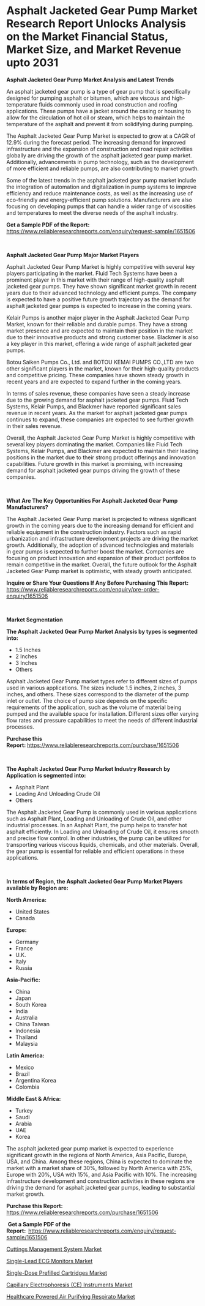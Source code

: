 <p><h1>Asphalt Jacketed Gear Pump Market Research Report Unlocks Analysis on the Market Financial Status, Market Size, and Market Revenue upto 2031</h1></p><p><strong>Asphalt Jacketed Gear Pump Market Analysis and Latest Trends</strong></p>
<p><p>An asphalt jacketed gear pump is a type of gear pump that is specifically designed for pumping asphalt or bitumen, which are viscous and high-temperature fluids commonly used in road construction and roofing applications. These pumps have a jacket around the casing or housing to allow for the circulation of hot oil or steam, which helps to maintain the temperature of the asphalt and prevent it from solidifying during pumping.</p><p>The Asphalt Jacketed Gear Pump Market is expected to grow at a CAGR of 12.9% during the forecast period. The increasing demand for improved infrastructure and the expansion of construction and road repair activities globally are driving the growth of the asphalt jacketed gear pump market. Additionally, advancements in pump technology, such as the development of more efficient and reliable pumps, are also contributing to market growth.</p><p>Some of the latest trends in the asphalt jacketed gear pump market include the integration of automation and digitalization in pump systems to improve efficiency and reduce maintenance costs, as well as the increasing use of eco-friendly and energy-efficient pump solutions. Manufacturers are also focusing on developing pumps that can handle a wider range of viscosities and temperatures to meet the diverse needs of the asphalt industry.</p></p>
<p><strong>Get a Sample PDF of the Report:&nbsp;</strong> <a href="https://www.reliableresearchreports.com/enquiry/request-sample/1651506">https://www.reliableresearchreports.com/enquiry/request-sample/1651506</a></p>
<p>&nbsp;</p>
<p><strong>Asphalt Jacketed Gear Pump Major Market Players</strong></p>
<p><p>Asphalt Jacketed Gear Pump Market is highly competitive with several key players participating in the market. Fluid Tech Systems have been a prominent player in this market with their range of high-quality asphalt jacketed gear pumps. They have shown significant market growth in recent years due to their advanced technology and efficient pumps. The company is expected to have a positive future growth trajectory as the demand for asphalt jacketed gear pumps is expected to increase in the coming years.</p><p>Kelair Pumps is another major player in the Asphalt Jacketed Gear Pump Market, known for their reliable and durable pumps. They have a strong market presence and are expected to maintain their position in the market due to their innovative products and strong customer base. Blackmer is also a key player in this market, offering a wide range of asphalt jacketed gear pumps.</p><p>Botou Saiken Pumps Co., Ltd. and BOTOU KEMAI PUMPS CO.,LTD are two other significant players in the market, known for their high-quality products and competitive pricing. These companies have shown steady growth in recent years and are expected to expand further in the coming years.</p><p>In terms of sales revenue, these companies have seen a steady increase due to the growing demand for asphalt jacketed gear pumps. Fluid Tech Systems, Kelair Pumps, and Blackmer have reported significant sales revenue in recent years. As the market for asphalt jacketed gear pumps continues to expand, these companies are expected to see further growth in their sales revenue.</p><p>Overall, the Asphalt Jacketed Gear Pump Market is highly competitive with several key players dominating the market. Companies like Fluid Tech Systems, Kelair Pumps, and Blackmer are expected to maintain their leading positions in the market due to their strong product offerings and innovation capabilities. Future growth in this market is promising, with increasing demand for asphalt jacketed gear pumps driving the growth of these companies.</p></p>
<p>&nbsp;</p>
<p><strong>What Are The Key Opportunities For Asphalt Jacketed Gear Pump Manufacturers?</strong></p>
<p><p>The Asphalt Jacketed Gear Pump market is projected to witness significant growth in the coming years due to the increasing demand for efficient and reliable equipment in the construction industry. Factors such as rapid urbanization and infrastructure development projects are driving the market growth. Additionally, the adoption of advanced technologies and materials in gear pumps is expected to further boost the market. Companies are focusing on product innovation and expansion of their product portfolios to remain competitive in the market. Overall, the future outlook for the Asphalt Jacketed Gear Pump market is optimistic, with steady growth anticipated.</p></p>
<p><strong>Inquire or Share Your Questions If Any Before Purchasing This Report:</strong> <a href="https://www.reliableresearchreports.com/enquiry/pre-order-enquiry/1651506">https://www.reliableresearchreports.com/enquiry/pre-order-enquiry/1651506</a></p>
<p>&nbsp;</p>
<p><strong>Market Segmentation</strong></p>
<p><strong>The Asphalt Jacketed Gear Pump Market Analysis by types is segmented into:</strong></p>
<p><ul><li>1.5 Inches</li><li>2 Inches</li><li>3 Inches</li><li>Others</li></ul></p>
<p><p>Asphalt Jacketed Gear Pump market types refer to different sizes of pumps used in various applications. The sizes include 1.5 inches, 2 inches, 3 inches, and others. These sizes correspond to the diameter of the pump inlet or outlet. The choice of pump size depends on the specific requirements of the application, such as the volume of material being pumped and the available space for installation. Different sizes offer varying flow rates and pressure capabilities to meet the needs of different industrial processes.</p></p>
<p><strong>Purchase this Report:&nbsp;</strong><a href="https://www.reliableresearchreports.com/purchase/1651506">https://www.reliableresearchreports.com/purchase/1651506</a></p>
<p>&nbsp;</p>
<p><strong>The Asphalt Jacketed Gear Pump Market Industry Research by Application is segmented into:</strong></p>
<p><ul><li>Asphalt Plant</li><li>Loading And Unloading Crude Oil</li><li>Others</li></ul></p>
<p><p>The Asphalt Jacketed Gear Pump is commonly used in various applications such as Asphalt Plant, Loading and Unloading of Crude Oil, and other industrial processes. In an Asphalt Plant, the pump helps to transfer hot asphalt efficiently. In Loading and Unloading of Crude Oil, it ensures smooth and precise flow control. In other industries, the pump can be utilized for transporting various viscous liquids, chemicals, and other materials. Overall, the gear pump is essential for reliable and efficient operations in these applications.</p></p>
<p>&nbsp;</p>
<p><strong>In terms of Region, the Asphalt Jacketed Gear Pump Market Players available by Region are:</strong></p>
<p>
    <p> <strong> North America: </strong>
        <ul>
            <li>United States</li>
            <li>Canada</li>
        </ul>
        </p> 
    <p> <strong> Europe: </strong>
        <ul>
            <li>Germany</li>
            <li>France</li>
            <li>U.K.</li>
            <li>Italy</li>
            <li>Russia</li>
        </ul>
        </p> 
    <p> <strong> Asia-Pacific: </strong>
        <ul>
            <li>China</li>
            <li>Japan</li>
            <li>South Korea</li>
            <li>India</li>
            <li>Australia</li>
            <li>China Taiwan</li>
            <li>Indonesia</li>
            <li>Thailand</li>
            <li>Malaysia</li>
        </ul>
        </p> 
    <p> <strong> Latin America: </strong>
        <ul>
            <li>Mexico</li>
            <li>Brazil</li>
            <li>Argentina Korea</li>
            <li>Colombia</li>
        </ul>
        </p> 
    <p> <strong> Middle East & Africa: </strong>
        <ul>
            <li>Turkey</li>
            <li>Saudi</li>
            <li>Arabia</li>
            <li>UAE</li>
            <li>Korea</li>
        </ul>
    </p>
    </p>
<p><p>The asphalt jacketed gear pump market is expected to experience significant growth in the regions of North America, Asia Pacific, Europe, USA, and China. Among these regions, China is expected to dominate the market with a market share of 30%, followed by North America with 25%, Europe with 20%, USA with 15%, and Asia Pacific with 10%. The increasing infrastructure development and construction activities in these regions are driving the demand for asphalt jacketed gear pumps, leading to substantial market growth.</p></p>
<p><strong>Purchase this Report: </strong><a href="https://www.reliableresearchreports.com/purchase/1651506">https://www.reliableresearchreports.com/purchase/1651506</a></p>
<p>&nbsp;<strong>Get a Sample PDF of the Report:&nbsp;&nbsp;</strong><a href="https://www.reliableresearchreports.com/enquiry/request-sample/1651506">https://www.reliableresearchreports.com/enquiry/request-sample/1651506</a></p>
<p><strong></strong></p>
<p><p><a href="https://github.com/moyahfrancoestellec51j635wcx/Market-Research-Report-List-1/blob/main/cuttings-management-system-market.md">Cuttings Management System Market</a></p><p><a href="https://medium.com/@anamariaagolli86/single-lead-ecg-monitors-market-analysis-its-cagr-market-segmentation-and-global-industry-4d44da5edb59">Single-Lead ECG Monitors Market</a></p><p><a href="https://medium.com/@anamariaagolli86/single-dose-prefilled-cartridges-market-comprehensive-assessment-by-type-application-and-55c9822df1cd">Single-Dose Prefilled Cartridges Market</a></p><p><a href="https://medium.com/@ruthmorales25/analyzing-capillary-electrophoresis-ce-instruments-market-global-industry-perspective-and-e55722a32762">Capillary Electrophoresis (CE) Instruments Market</a></p><p><a href="https://medium.com/@deniseharvey70/healthcare-powered-air-purifying-respirato-market-insights-into-market-cagr-market-trends-and-c2cb6dd1dd65">Healthcare Powered Air Purifying Respirato Market</a></p></p>